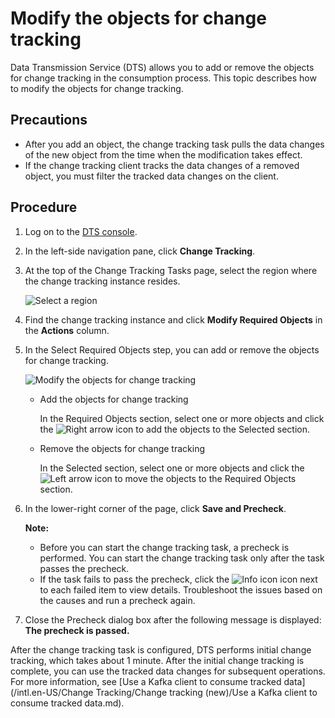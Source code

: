 # Modify the objects for change tracking

Data Transmission Service \(DTS\) allows you to add or remove the objects for change tracking in the consumption process. This topic describes how to modify the objects for change tracking.

## Precautions

-   After you add an object, the change tracking task pulls the data changes of the new object from the time when the modification takes effect.
-   If the change tracking client tracks the data changes of a removed object, you must filter the tracked data changes on the client.

## Procedure

1.  Log on to the [DTS console](https://dts-intl.console.aliyun.com/).
2.  In the left-side navigation pane, click **Change Tracking**.
3.  At the top of the Change Tracking Tasks page, select the region where the change tracking instance resides.

    ![Select a region](https://static-aliyun-doc.oss-accelerate.aliyuncs.com/assets/img/en-US/3583097951/p51699.png)

4.  Find the change tracking instance and click **Modify Required Objects** in the **Actions** column.
5.  In the Select Required Objects step, you can add or remove the objects for change tracking.

    ![Modify the objects for change tracking](https://static-aliyun-doc.oss-accelerate.aliyuncs.com/assets/img/en-US/0308539951/p48087.png)

    -   Add the objects for change tracking

        In the Required Objects section, select one or more objects and click the ![Right arrow](https://static-aliyun-doc.oss-accelerate.aliyuncs.com/assets/img/en-US/3457359951/p40698.png) icon to add the objects to the Selected section.

    -   Remove the objects for change tracking

        In the Selected section, select one or more objects and click the ![Left arrow](https://static-aliyun-doc.oss-accelerate.aliyuncs.com/assets/img/en-US/2308539951/p48160.png) icon to move the objects to the Required Objects section.

6.  In the lower-right corner of the page, click **Save and Precheck**.

    **Note:**

    -   Before you can start the change tracking task, a precheck is performed. You can start the change tracking task only after the task passes the precheck.
    -   If the task fails to pass the precheck, click the ![Info icon](https://static-aliyun-doc.oss-accelerate.aliyuncs.com/assets/img/en-US/3457359951/p47468.png) icon next to each failed item to view details. Troubleshoot the issues based on the causes and run a precheck again.
7.  Close the Precheck dialog box after the following message is displayed: **The precheck is passed.**

After the change tracking task is configured, DTS performs initial change tracking, which takes about 1 minute. After the initial change tracking is complete, you can use the tracked data changes for subsequent operations. For more information, see [Use a Kafka client to consume tracked data](/intl.en-US/Change Tracking/Change tracking (new)/Use a Kafka client to consume tracked data.md).

